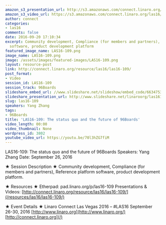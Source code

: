 ```yaml
---
amazon_s3_presentation_url: http://s3.amazonaws.com/connect.linaro.org/las16/Presentations/Monday/LAS16-109%20-%20The%20status%20quo%20and%20the%20future%20of%2096Boards.pdf
amazon_s3_video_url: https://s3.amazonaws.com/connect.linaro.org/las16/Videos/Monday/LAS16-109%20The%20status%20quo%20and%20the%20future%20of%2096Boards.mp4
author: connect
categories:
- las16
comments: false
date: 2016-09-20 17:10:34
excerpt: Community development, Compliance (for members and partners), Reference platform
  software, product development platform
featured_image_name: LAS16-109.png
image_name: LAS16-109.png
image: /assets/images/featured-images/LAS16-109.png
layout: resource-post
link: http://connect.linaro.org/resource/las16/las16-109/
post_format:
- Video
session_id: LAS16-109
session_track: 96Boards
slideshare_embed_url: //www.slideshare.net/slideshow/embed_code/66347531
slideshare_presentation_url: http://www.slideshare.net/linaroorg/las16109-las16109-the-status-quo-and-the-future-of-96boards
slug: las16-109
speakers: Yang Zhang
tags:
- 96Boards
title: 'LAS16-109: The status quo and the future of 96Boards'
video_length: 00:00
video_thumbnail: None
wordpress_id: 3802
youtube_video_url: https://youtu.be/70l3hZG7fiM
---
```


LAS16-109: The status quo and the future of 96Boards
Speakers: Yang Zhang
Date: September 26, 2016

★ Session Description ★
Community development, Compliance (for members and partners), Reference platform software, product development platform.

★ Resources ★
Etherpad: pad.linaro.org/p/las16-109
Presentations & Videos: [http://connect.linaro.org/resource/las16/las16-109/](/resources/las16/las16-109/)

★ Event Details ★
Linaro Connect Las Vegas 2016 – #LAS16
September 26-30, 2016
[http://www.linaro.org](http://www.linaro.org/)
[http://connect.linaro.org](/)

